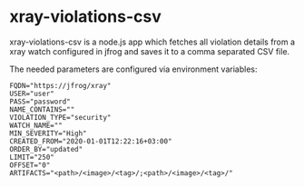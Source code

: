 # xray-violations-csv

xray-violations-csv is a node.js app which fetches all violation details from a xray watch configured in jfrog and saves it to a comma separated CSV file.

The needed parameters are configured via environment variables:
```
FQDN="https://jfrog/xray"
USER="user"
PASS="password"
NAME_CONTAINS=""
VIOLATION_TYPE="security"
WATCH_NAME=""
MIN_SEVERITY="High"
CREATED_FROM="2020-01-01T12:22:16+03:00"
ORDER_BY="updated"
LIMIT="250"
OFFSET="0"
ARTIFACTS="<path>/<image>/<tag>/;<path>/<image>/<tag>/"
```